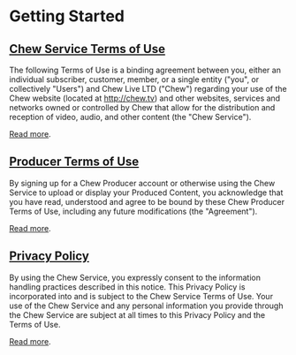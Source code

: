 # Getting Started

## [Chew Service Terms of Use](http://chew.tv/guide/terms/general)

The following Terms of Use is a binding agreement between you, either an individual subscriber, customer, member, or a single entity ("you", or collectively "Users") and Chew Live LTD ("Chew") regarding your use of the Chew website (located at http://chew.tv) and other websites, services and networks owned or controlled by Chew that allow for the distribution and reception of video, audio, and other content (the "Chew Service").

[Read more](http://chew.tv/guide/terms/general).

## [Producer Terms of Use](http://chew.tv/guide/terms/free_producer)

By signing up for a Chew Producer account or otherwise using the Chew Service to upload or display your Produced Content, you acknowledge that you have read, understood and agree to be bound by these Chew Producer Terms of Use, including any future modifications (the "Agreement").

[Read more](http://chew.tv/guide/terms/free_producer).

## [Privacy Policy](http://chew.tv/guide/privacypolicy)

By using the Chew Service, you expressly consent to the information handling practices described in this notice. This Privacy Policy is incorporated into and is subject to the Chew Service Terms of Use. Your use of the Chew Service and any personal information you provide through the Chew Service are subject at all times to this Privacy Policy and the Terms of Use.

[Read more](http://chew.tv/guide/privacy_policy).